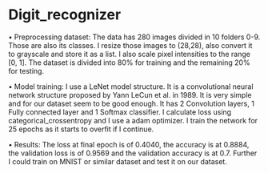 # Digit_recognizer

•	Preprocessing dataset:
The data has 280 images divided in 10 folders 0-9. Those are also its classes. I resize those images to (28,28), also convert it to grayscale and store it as a list. I also scale pixel intensities to the range [0, 1]. The dataset is divided into 80% for training and the remaining 20% for testing.

•	Model training:
I use a LeNet model structure. It is a convolutional neural network structure proposed by Yann LeCun et al. in 1989. It is very simple and for our dataset seem to be good enough. It has 2 Convolution layers, 1 Fully connected layer and 1 Softmax classifier. I calculate loss using categorical_crossentropy and I use a adam optimizer. I train the network for 25 epochs as it starts to overfit if I continue.

•	Results:
The loss at final epoch is of 0.4040, the accuracy is at 0.8884, the validation loss is of 0.9569 and the validation accuracy is at 0.7. Further I could train on MNIST or similar dataset and test it on our dataset.
